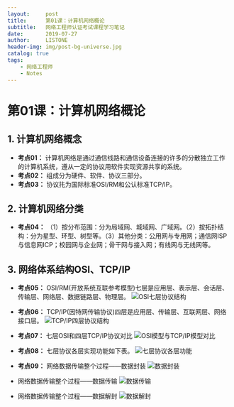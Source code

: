 ```yaml
---
layout:     post
title:      第01课：计算机网络概论
subtitle:   网络工程师认证考试课程学习笔记
date:       2019-07-27
author:     LISTONE
header-img: img/post-bg-universe.jpg
catalog: true
tags:
    - 网络工程师
    - Notes
---
```


# 第01课：计算机网络概论

## 1. 计算机网络概念
- **考点01：** 计算机网络是通过通信线路和通信设备连接的许多的分散独立工作的计算机系统，遵从一定的协议用软件实现资源共享的系统。
- **考点02：** 组成分为硬件、软件、协议三部分。
- **考点03：** 协议扥为国际标准OSI/RM和公认标准TCP/IP。

## 2. 计算机网络分类
- **考点04：** （1）按分布范围：分为局域网、城域网、广域网。（2）按拓扑结构：分为星型、环型、树型等。（3）其他分类：公用网与专用网；通信网ISP与信息网ICP；校园网与企业网；骨干网与接入网；有线网与无线网等。

## 3. 网络体系结构OSI、TCP/IP
- **考点05：** OSI/RM(开放系统互联参考模型)七层是应用层、表示层、会话层、传输层、网络层、数据链路层、物理层。
![OSI七层协议结构](http://wx4.sinaimg.cn/large/007cEDWily1g5etqkrmtrj30i80asafp.jpg)

- **考点06：** TCP/IP(因特网传输协议)四层是应用层、传输层、互联网层、网络接口层。
![TCP/IP四层协议结构](http://wx4.sinaimg.cn/large/007cEDWily1g5etqp0og2j30db0brmzx.jpg)

- **考点07：** 七层OSI和四层TCP/IP协议对比
![OSI模型与TCP/IP模型对比](http://wx3.sinaimg.cn/large/007cEDWily1g5etqvmv7pj30il0afn1k.jpg)

- **考点08：** 七层协议各层实现功能如下表。
![七层协议各层功能](http://wx4.sinaimg.cn/large/007cEDWily1g5etr3grgaj30iw094qab.jpg)

- **考点09：** 网络数据传输整个过程——数据封装
![数据封装](http://wx4.sinaimg.cn/large/007cEDWily1g5etr9d8swj30hs09v44q.jpg)

- 网络数据传输整个过程——数据传输
![数据传输](http://wx2.sinaimg.cn/large/007cEDWily1g5etrcpjz6j30h609tgop.jpg)

- 网络数据传输整个过程——数据解封
![数据解封](http://wx4.sinaimg.cn/large/007cEDWily1g5etrhudwdj30i90a4dlw.jpg)
